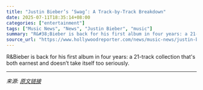 ```yaml
---
title: "Justin Bieber’s ‘Swag’: A Track-by-Track Breakdown"
date: 2025-07-11T18:35:14+08:00
categories: ["entertainment"]
tags: ["Music News", "News", "Justin Bieber", "music"]
summary: "R&#38;Bieber is back for his first album in four years: a 21-track collection that's both earnest and doesn’t take itself too seriously."
source_url: "https://www.hollywoodreporter.com/news/music-news/justin-bieber-swag-album-track-by-track-takeaways-1236311869/"
---
```


R&#38;Bieber is back for his first album in four years: a 21-track collection that's both earnest and doesn’t take itself too seriously.

---

*来源: [原文链接](https://www.hollywoodreporter.com/news/music-news/justin-bieber-swag-album-track-by-track-takeaways-1236311869/)*

